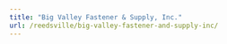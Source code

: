 ```yaml
---
title: "Big Valley Fastener & Supply, Inc."
url: /reedsville/big-valley-fastener-and-supply-inc/
---
```

